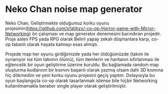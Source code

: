 # Neko Chan noise map generator
 
 Neko Chan, Geliştirmekte olduğumuz korku oyunu projesinin(https://github.com/xfatihzx/-co-op-Horror-game-with-Mirror-Networking) ön çalışması ve map generator denemesini barındıran projedir. Proje aslen FPS yada RPG olarak Belirli yapay zekalı düşmanlara karşı, co-op tabanlı olarak hayata kalmayı esas almıştı. 
 
 Projede map her oyunu girdiğimizde yada her öldüğümüzde (takım ile oynanıyor ise tüm takımın ölümü), tüm itemlerin ve haritanın sıfırlanması ile eğlencelik bir oyun geliştirme üzerine kuruldu. Bu bağlamada random map oluşturma kodlarının bir kısmını başarılı olarak yazmış olsam dahi 3D kısmına hiç dökmedim ve yeni korku oyunu projesini geçiş yaptım. Dolayısıyla bu oyun başlangıçta co-op olarak tasarlanmak istense bile hiçbir Networking kullanılmamakla beraber single player olarak geliştirilmiştir.
 
 
